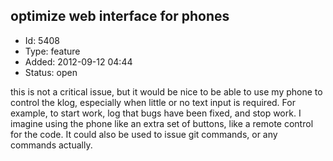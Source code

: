 ## optimize web interface for phones
+ Id: 5408
+ Type: feature
+ Added: 2012-09-12 04:44
+ Status: open

this is not a critical issue, but it would be nice to be able to use my phone to control the klog, especially when little or no text input is required. For example, to start work, log that bugs have been fixed, and stop work. I imagine using the phone like an extra set of buttons, like a remote control for the code. It could also be used to issue git commands, or any commands actually.
